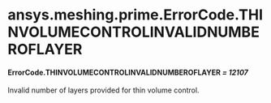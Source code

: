 <a id="ansys-meshing-prime-errorcode-thinvolumecontrolinvalidnumberoflayer"></a>

# ansys.meshing.prime.ErrorCode.THINVOLUMECONTROLINVALIDNUMBEROFLAYER

<a id="ansys.meshing.prime.ErrorCode.THINVOLUMECONTROLINVALIDNUMBEROFLAYER"></a>

#### ErrorCode.THINVOLUMECONTROLINVALIDNUMBEROFLAYER *= 12107*

Invalid number of layers provided for thin volume control.

<!-- !! processed by numpydoc !! -->
